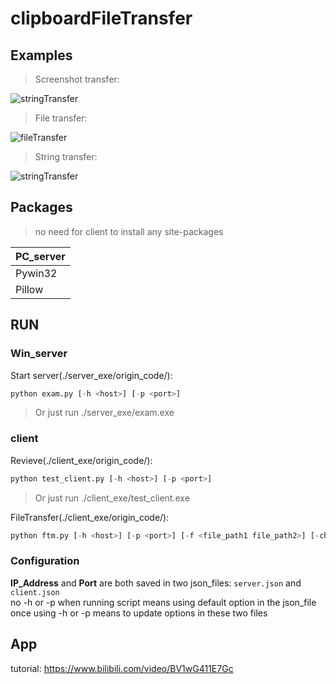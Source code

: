 # clipboardFileTransfer
## Examples

> Screenshot transfer:

![stringTransfer](https://github.com/ogios/clipboardFileTransfer/blob/main/gif/%E4%BC%A0%E8%BE%93%E6%88%AA%E5%9B%BE.gif?raw=true)

> File transfer:

![fileTransfer](https://github.com/ogios/clipboardFileTransfer/blob/main/gif/%E4%BC%A0%E8%BE%93%E6%96%87%E4%BB%B6.gif?raw=true)

> String transfer:

![stringTransfer](https://github.com/ogios/clipboardFileTransfer/blob/main/gif/%E4%BC%A0%E8%BE%93%E6%96%87%E5%AD%97.gif?raw=true)


## Packages
> no need for client to install any site-packages

|PC_server|
|--|
|Pywin32|
|Pillow|

## RUN
### Win_server
Start server(./server_exe/origin_code/):
```python
python exam.py [-h <host>] [-p <port>]
```
> Or just run ./server_exe/exam.exe  

### client
Revieve(./client_exe/origin_code/):
```python
python test_client.py [-h <host>] [-p <port>]
```
> Or just run ./client_exe/test_client.exe  

FileTransfer(./client_exe/origin_code/):
```python
python ftm.py [-h <host>] [-p <port>] [-f <file_path1 file_path2>] [-char <String1 String2>]
```
### Configuration
**IP_Address** and **Port** are both saved in two json_files: `server.json` and `client.json`  
no -h or -p when running script means using default option in the json_file  
once using -h or -p means to update options in these two files  

## App
tutorial: https://www.bilibili.com/video/BV1wG411E7Gc
